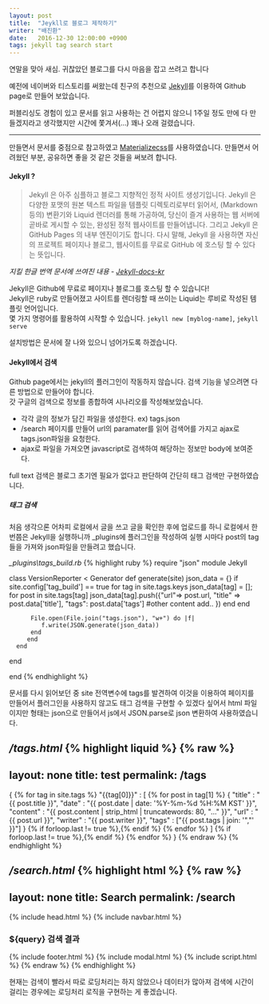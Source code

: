 ```yaml
---
layout: post
title:  "Jeykll로 블로그 제작하기"
writer: "배진환"
date:   2016-12-30 12:00:00 +0900
tags: jekyll tag search start
---
```

연말을 맞아 새심. 귀찮았던 블로그를 다시 마음을 잡고 쓰려고 합니다

예전에 네이버와 티스토리를 써왔는데 친구의 추천으로 [Jekyll][jekyll-home]를 이용하여 Github page로 만들어 보았습니다.

퍼블리싱도 경험이 있고 문서를 읽고 사용하는 건 어렵지 않으니 1주일 정도 만에 다 만들겠지라고 생각했지만 시간에 쫓겨서(...) 꽤나 오래 걸렸습니다.

***

만들면서 문서를 중점으로 참고하였고 [Materializecss][materializecss]를 사용하였습니다. 만들면서 어려웠던 부분, 공유하면 좋을 것 같은 것들을 써보려 합니다.

#### Jekyll ? ####

> Jekyll 은 아주 심플하고 블로그 지향적인 정적 사이트 생성기입니다. Jekyll 은 다양한 포맷의 원본 텍스트 파일을 템플릿 디렉토리로부터 읽어서, (Markdown 등의) 변환기와 Liquid 렌더러를 통해 가공하여, 당신이 즐겨 사용하는 웹 서버에 곧바로 게시할 수 있는, 완성된 정적 웹사이트를 만들어냅니다. 그리고 Jekyll 은 GitHub Pages 의 내부 엔진이기도 합니다. 다시 말해, Jekyll 을 사용하면 자신의 프로젝트 페이지나 블로그, 웹사이트를 무료로 GitHub 에 호스팅 할 수 있다는 뜻입니다.

_지킬 한글 번역 문서에 쓰여진 내용 - [Jekyll-docs-kr][jekyll-docs-kr]_

Jekyll은 Github에 무료로 페이지나 블로그를 호스팅 할 수 있습니다!  
Jekyll은 ruby로 만들어졌고 사이트를 렌더링할 때 쓰이는 Liquid는 루비로 작성된 템플릿 언어입니다.  
몇 가지 명령어를 활용하여 시작할 수 있습니다.
`jekyll new [myblog-name]`, `jekyll serve`

설치방법은 문서에 잘 나와 있으니 넘어가도록 하겠습니다.

#### Jekyll에서 검색 ####

Github page에서는 jekyll의 플러그인이 작동하지 않습니다. 검색 기능을 넣으려면 다른 방법으로 만들어야 합니다.  
갓 구글의 검색으로 정보를 종합하여 시나리오를 작성해보았습니다.  

- 각각 글의 정보가 담긴 파일을 생성한다. ex) tags.json
- /search 페이지를 만들어 url의 paramater를 읽어 검색어를 가지고 ajax로 tags.json파일을 요청한다.
- ajax로 파일을 가져오면 javascript로 검색하여 해당하는 정보만 body에 보여준다.

full text 검색은 블로그 초기엔 필요가 없다고 판단하여 간단히 태그 검색만 구현하였습니다.

##### 태그 검색 #####

처음 생각으론 어차피 로컬에서 글을 쓰고 글을 확인한 후에 업로드를 하니 로컬에서 한 번쯤은 Jekyll을 실행하니까 \_plugins에 플러그인을 작성하여 실행 시마다 post의 tag들을 가져와 json파일을 만들려고 했습니다.  

_\_plugins\tags_build.rb_
{% highlight ruby %}
require "json"
module Jekyll

   class VersionReporter < Generator
      def generate(site)
         json_data = {}
         if site.config['tag_build'] == true
           for tag in site.tags.keys
             json_data[tag] = [];
             for post in site.tags[tag]
               json_data[tag].push({"url"=> post.url,
                 "title" => post.data['title'],
                 "tags": post.data['tags']
                 #other content add..
                 })
             end
           end

          File.open(File.join("tags.json"), "w+") do |f|
             f.write(JSON.generate(json_data))
          end
         end
      end
   end

end
{% endhighlight %}

문서를 다시 읽어보던 중 site 전역변수에 tags를 발견하여 이것을 이용하여 페이지를 만들어서 플러그인을 사용하지 않고도 태그 검색을 구현할 수 있겠다 싶어서 html 파일이지만 형태는 json으로 만들어서 js에서 JSON.parse로 json 변환하여 사용하였습니다.

_/tags.html_
{% highlight liquid %}
{% raw %}
---
layout: none
title: test
permalink: /tags
---
{
  {% for tag in site.tags %}
    "{{tag[0]}}" : [
      {% for post in tag[1] %}
        {
        "title" : "{{ post.title }}",
        "date" : "{{ post.date | date: '%Y-%m-%d %H:%M KST' }}",
        "content" : "{{ post.content | strip_html | truncatewords: 80, "..." }}",
        "url" : "{{ post.url }}",
        "writer" : "{{ post.writer }}",
        "tags" : ["{{ post.tags | join: '","' }}"]
        }
        {% if forloop.last != true %},{% endif %}
      {% endfor %}
    ]
    {% if forloop.last != true %},{% endif %}
  {% endfor %}
}
{% endraw %}
{% endhighlight %}

_/search.html_
{% highlight html %}
{% raw %}
---
layout: none
title: Search
permalink: /search
---
<!DOCTYPE html>
<html lang="ko">
  <head>
    {% include head.html %}
  </head>
  <body>
    {% include navbar.html %}
    <main>
      <section>
        <div class="container">
          <div class="row" id="result">
            <h3><span id="query">${query}</span> 검색 결과</h3>
          </div>
        </div>
      </section>
    </main>
    {% include footer.html %}
    {% include modal.html %}
    {% include script.html %}
    <script>
      //querystring 가져오기(없다면 빈문자열 저장)
      var q = location.search.split('?q=')[1]?decodeURIComponent(location.search.split('?q=')[1]):'';
      //검색어를 #query의 innerhtml에 escape하여 넣기
      $("#query").html('\"'+q.replace(/</g, "&lt;").replace(/>/g, "&gt;")+'\"');
      $.ajax({
        url: '{{ "/tags" | relative_url }}',
        success: function(data) {
          //data를 json형태로 저장
          var json_data = JSON.parse(data);
          if(q in json_data) {
            //each로 json_data[q]의 값들을 저장 후 #result에 append
            $.each(json_data[q], function(index, value) {
              var output = '';
              output += '<div class=\"col s12 \">';
              output += '<div class="post-list">';
              output += '  <h4>';
              output += '    <a href="'+value.url+'">';
              output += '      '+value.title;
              output += '    </a>';
              output += '  </h4>';
              output += '  <div class="row post-info">';
              output += '    <div class="col s6 left-align">';
              output += '      <p>'+value.writer+'</p>';
              output += '    </div>';
              output += '    <div class="col s6 right-align">';
              output += '      <p>'+value.date+'</p>';
              output += '    </div>';
              output += '  </div>';
              output += '  <p class="post-content">';
              output += '    <a href="'+value.url+'">'+value.content+'</a>';
              output += '  </p>';
              output += '  <ul class="post-tags">';
              $.each(value.tags, function(index, tag) {
                if ( tag == q) {
                  output += '      <li class="active"><a href="/search?q='+tag+'"># '+tag+((index == value.tags.length-1)?'':',')+'</a></li>';
                } else {
                  output += '      <li><a href="/search?q='+tag+'"># '+tag+((index == value.tags.length-1)?'':',')+'</a></li>';
                }
              })
              output += '  </ul>';
              output += '</div>';
              output += '<hr class="post-hr">';
              output += '</div>';
              $("#result").append(output);
              console.log(value);
            });
          } else {
            var output = '';
            output += '<div class=\"col s12 \">';
            output += '<h3>검색 결과가 없습니다.</h3>';
            output += '</div>';
            $("#result").append(output);
          }
        }
      })
    </script>
  </body>
</html>
{% endraw %}
{% endhighlight %}

현재는 검색이 빨라서 따로 로딩처리는 하지 않았으나 데이터가 많아져 검색에 시간이 걸리는 경우에는 로딩처리 로직을 구현하는 게 좋겠습니다.

[jekyll-home]: https://jekyllrb.com/
[jekyll-docs]: http://jekyllrb.com/docs/home
[jekyll-docs-kr]: https://jekyllrb-ko.github.io/docs/home/
[materializecss]: http://materializecss.com/
